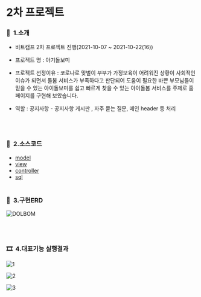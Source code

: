 # 2차 프로젝트
### 👋  &nbsp;1.소개
   - 비트캠프 2차 프로젝트 진행(2021-10-07 ~ 2021-10-22(16))
   - 프로젝트 명 : 아기돌보미
   - 프로젝트 선정이유 : 코로나로 맞벌이 부부가 가정보육이 어려워진 상황이 사회적인 이슈가 되면서 돌봄 서비스가 부족하다고 판단되어 도움이 필요한 바쁜 부모님들이 믿을 수 있는 아이돌보미를 쉽고 빠르게 찾을 수 있는 아이돌봄 서비스를 주제로 홈페이지를 구현해 보았습니다. 

   - 역할 :  공지사항 - 공지사항 게시판 , 자주 묻는 질문, 메인 header 등 처리 <br>

<br><br>               
### 📖 &nbsp;2.소스코드
  * [model](/2ndNotice/src/com/bc/model/vo/)
  * [view](/2ndNotice/WebContent/)
  * [controller](/2ndNotice/src/com/bc/)
  * [sql](/2ndNotice/sql/)
<br><br>
### 💾 &nbsp;3.구현ERD
![DOLBOM](https://user-images.githubusercontent.com/68181461/145972673-a65b8c7b-7ae6-49b2-a5c4-bf3b247b65b1.png)

<br><br>
### 🎞 &nbsp;4.대표기능 실행결과

![1](https://user-images.githubusercontent.com/68181461/146047608-0a1d62ab-ef08-446b-9c81-2b37674ba00f.gif)

![2](https://user-images.githubusercontent.com/68181461/146047640-280b00ec-63f3-4c70-b53c-706e1b7b3324.gif)

![3](https://user-images.githubusercontent.com/68181461/146047650-2c9078ad-5d8f-40d0-a5fd-f78df89a1a11.gif)
